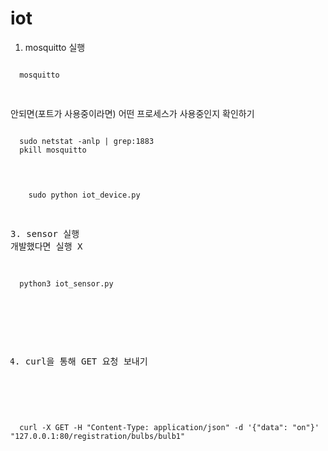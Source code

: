# iot

1. mosquitto 실행
  <pre><code>
  mosquitto
  </code>
  </pre>
안되면(포트가 사용중이라면) 어떤 프로세스가 사용중인지 확인하기
  <pre><code>
  sudo netstat -anlp | grep:1883
  pkill mosquitto
  </code>
  </pre

2. device 실행
flask 사용 등 과정에서 sudo 권환이 필요
  <pre><code>
    sudo python iot_device.py
  </code><pre>

3. sensor 실행
개발했다면 실행 X
  <pre><code>
  python3 iot_sensor.py
  </code>
  </pre>

4. curl을 통해 GET 요청 보내기
  <pre><code>
  curl -X GET -H "Content-Type: application/json" -d '{"data": "on"}' "127.0.0.1:80/registration/bulbs/bulb1"
  </code>
  </pre>
